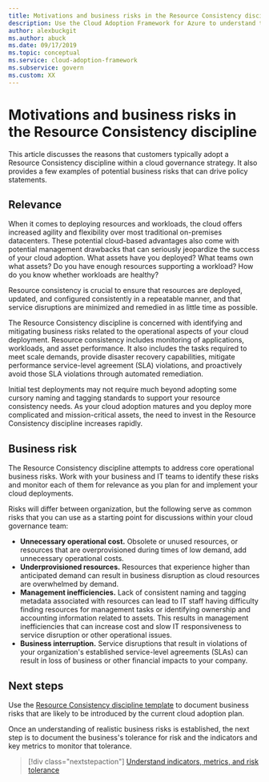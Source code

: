 ```yaml
---
title: Motivations and business risks in the Resource Consistency discipline
description: Use the Cloud Adoption Framework for Azure to understand typical customer adoption of a Resource Consistency discipline within a cloud governance strategy.
author: alexbuckgit
ms.author: abuck
ms.date: 09/17/2019
ms.topic: conceptual
ms.service: cloud-adoption-framework
ms.subservice: govern
ms.custom: XX
---
```


# Motivations and business risks in the Resource Consistency discipline

This article discusses the reasons that customers typically adopt a Resource Consistency discipline within a cloud governance strategy. It also provides a few examples of potential business risks that can drive policy statements.

## Relevance

When it comes to deploying resources and workloads, the cloud offers increased agility and flexibility over most traditional on-premises datacenters. These potential cloud-based advantages also come with potential management drawbacks that can seriously jeopardize the success of your cloud adoption. What assets have you deployed? What teams own what assets? Do you have enough resources supporting a workload? How do you know whether workloads are healthy?

Resource consistency is crucial to ensure that resources are deployed, updated, and configured consistently in a repeatable manner, and that service disruptions are minimized and remedied in as little time as possible.

The Resource Consistency discipline is concerned with identifying and mitigating business risks related to the operational aspects of your cloud deployment. Resource consistency includes monitoring of applications, workloads, and asset performance. It also includes the tasks required to meet scale demands, provide disaster recovery capabilities, mitigate performance service-level agreement (SLA) violations, and proactively avoid those SLA violations through automated remediation.

Initial test deployments may not require much beyond adopting some cursory naming and tagging standards to support your resource consistency needs. As your cloud adoption matures and you deploy more complicated and mission-critical assets, the need to invest in the Resource Consistency discipline increases rapidly.

## Business risk

The Resource Consistency discipline attempts to address core operational business risks. Work with your business and IT teams to identify these risks and monitor each of them for relevance as you plan for and implement your cloud deployments.

Risks will differ between organization, but the following serve as common risks that you can use as a starting point for discussions within your cloud governance team:

- **Unnecessary operational cost.** Obsolete or unused resources, or resources that are overprovisioned during times of low demand, add unnecessary operational costs.
- **Underprovisioned resources.** Resources that experience higher than anticipated demand can result in business disruption as cloud resources are overwhelmed by demand.
- **Management inefficiencies.** Lack of consistent naming and tagging metadata associated with resources can lead to IT staff having difficulty finding resources for management tasks or identifying ownership and accounting information related to assets. This results in management inefficiencies that can increase cost and slow IT responsiveness to service disruption or other operational issues.
- **Business interruption.** Service disruptions that result in violations of your organization's established service-level agreements (SLAs) can result in loss of business or other financial impacts to your company.

## Next steps

Use the [Resource Consistency discipline template](./template.md) to document business risks that are likely to be introduced by the current cloud adoption plan.

Once an understanding of realistic business risks is established, the next step is to document the business's tolerance for risk and the indicators and key metrics to monitor that tolerance.

> [!div class="nextstepaction"]
> [Understand indicators, metrics, and risk tolerance](./metrics-tolerance.md)
